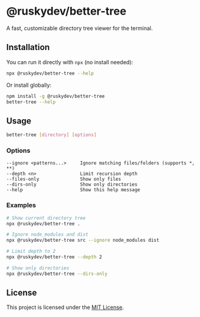 # @ruskydev/better-tree

A fast, customizable directory tree viewer for the terminal.


## Installation

You can run it directly with `npx` (no install needed):

```bash
npx @ruskydev/better-tree --help
````

Or install globally:

```bash
npm install -g @ruskydev/better-tree
better-tree --help
```

## Usage

```bash
better-tree [directory] [options]
```

### Options

```
--ignore <patterns...>     Ignore matching files/folders (supports *, **)
--depth <n>                Limit recursion depth
--files-only               Show only files
--dirs-only                Show only directories
--help                     Show this help message
```

### Examples

```bash
# Show current directory tree
npx @ruskydev/better-tree .

# Ignore node_modules and dist
npx @ruskydev/better-tree src --ignore node_modules dist

# Limit depth to 2
npx @ruskydev/better-tree --depth 2

# Show only directories
npx @ruskydev/better-tree --dirs-only
```

## License
This project is licensed under the [MIT License](LICENSE).